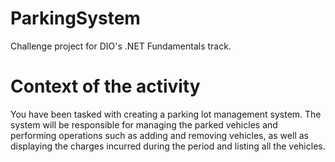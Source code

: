 # ParkingSystem
Challenge project for DIO's .NET Fundamentals track.

# Context of the activity

You have been tasked with creating a parking lot management system. The system will be responsible for managing the parked vehicles and performing operations such as adding and removing vehicles, as well as displaying the charges incurred during the period and listing all the vehicles.

